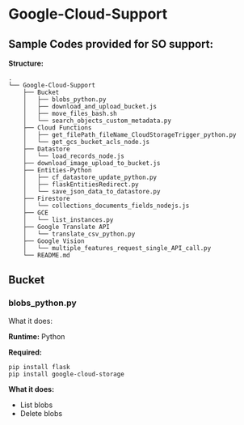 # Google-Cloud-Support

## Sample Codes provided for SO support:
**Structure:**
```
.
└── Google-Cloud-Support
    ├── Bucket
    │   ├── blobs_python.py
    │   ├── download_and_upload_bucket.js
    │   ├── move_files_bash.sh
    │   └── search_objects_custom_metadata.py
    ├── Cloud Functions
    │   ├── get_filePath_fileName_CloudStorageTrigger_python.py
    │   └── get_gcs_bucket_acls_node.js
    ├── Datastore
    │   └── load_records_node.js
    ├── download_image_upload_to_bucket.js
    ├── Entities-Python
    │   ├── cf_datastore_update_python.py
    │   ├── flaskEntitiesRedirect.py
    │   └── save_json_data_to_datastore.py
    ├── Firestore
    │   └── collections_documents_fields_nodejs.js
    ├── GCE
    │   └── list_instances.py
    ├── Google Translate API
    │   └── translate_csv_python.py
    ├── Google Vision
    │   └── multiple_features_request_single_API_call.py
    └── README.md
```

## Bucket
### blobs_python.py
What it does:

**Runtime:** Python

**Required:**

```
pip install flask
pip install google-cloud-storage
```
**What it does:**
- List blobs
- Delete blobs

